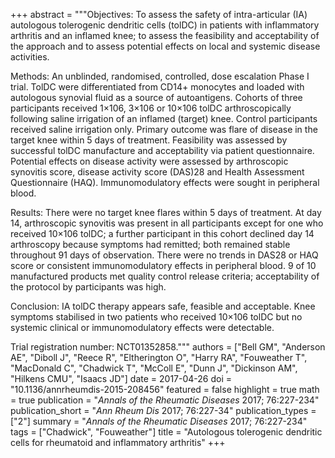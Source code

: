 +++
abstract = """Objectives: To assess the safety of intra-articular (IA) autologous tolerogenic dendritic cells (tolDC) in patients with inflammatory arthritis and an inflamed knee; to assess the feasibility and acceptability of the approach and to assess potential effects on local and systemic disease activities.

Methods: An unblinded, randomised, controlled, dose escalation Phase I trial. TolDC were differentiated from CD14+ monocytes and loaded with autologous synovial fluid as a source of autoantigens. Cohorts of three participants received 1×106, 3×106 or 10×106 tolDC arthroscopically following saline irrigation of an inflamed (target) knee. Control participants received saline irrigation only. Primary outcome was flare of disease in the target knee within 5 days of treatment. Feasibility was assessed by successful tolDC manufacture and acceptability via patient questionnaire. Potential effects on disease activity were assessed by arthroscopic synovitis score, disease activity score (DAS)28 and Health Assessment Questionnaire (HAQ). Immunomodulatory effects were sought in peripheral blood.

Results: There were no target knee flares within 5 days of treatment. At day 14, arthroscopic synovitis was present in all participants except for one who received 10×106 tolDC; a further participant in this cohort declined day 14 arthroscopy because symptoms had remitted; both remained stable throughout 91 days of observation. There were no trends in DAS28 or HAQ score or consistent immunomodulatory effects in peripheral blood. 9 of 10 manufactured products met quality control release criteria; acceptability of the protocol by participants was high.

Conclusion: IA tolDC therapy appears safe, feasible and acceptable. Knee symptoms stabilised in two patients who received 10×106 tolDC but no systemic clinical or immunomodulatory effects were detectable.

Trial registration number: NCT01352858."""
authors = ["Bell GM", "Anderson AE", "Diboll J", "Reece R", "Eltherington O", "Harry RA", "Fouweather T", "MacDonald C", "Chadwick T", "McColl E", "Dunn J", "Dickinson AM", "Hilkens CMU", "Isaacs JD"]
date = 2017-04-26
doi = "10.1136/annrheumdis-2015-208456"
featured = false
highlight = true
math = true
publication = "*Annals of the Rheumatic Diseases* 2017; 76:227-234"
publication_short = "*Ann Rheum Dis* 2017; 76:227-34"
publication_types = ["2"]
summary = "*Annals of the Rheumatic Diseases* 2017; 76:227-234"
tags = ["Chadwick", "Fouweather"]
title = "Autologous tolerogenic dendritic cells for rheumatoid and inflammatory arthritis"
+++
